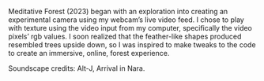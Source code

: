 Meditative Forest (2023) began with an exploration into creating an experimental camera using my webcam’s live video feed. I chose to play with texture using the video input from my computer, specifically the video pixels’ rgb values. I soon realized that the feather-like shapes produced resembled trees upside down, so I was inspired to make tweaks to the code to create an immersive, online, forest experience. 

Soundscape credits: Alt-J, Arrival in Nara.


